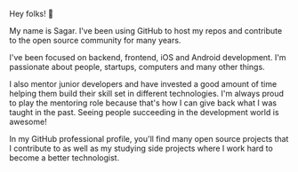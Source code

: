 Hey folks! 👋

My name is Sagar. I've been using GitHub to host my repos and contribute to the open source community for many years.

I've been focused on backend, frontend, iOS and Android development. I'm passionate about people, startups, computers and many other things.

I also mentor junior developers and have invested a good amount of time helping them build their skill set in different technologies. I'm always proud to play the mentoring role because that's how I can give back what I was taught in the past. Seeing people succeeding in the development world is awesome!

In my GitHub professional profile, you'll find many open source projects that I contribute to as well as my studying side projects where I work hard to become a better technologist.
